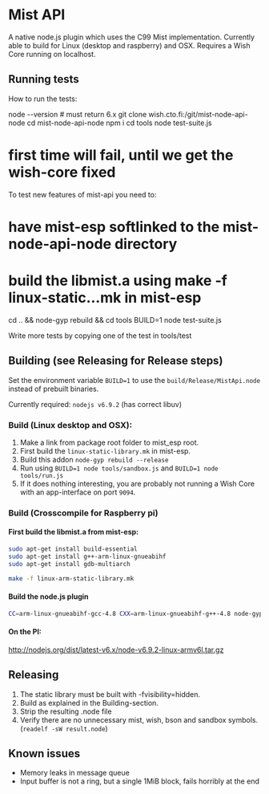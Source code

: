 # Mist API

A native node.js plugin which uses the C99 Mist implementation. Currently able to build for Linux (desktop and raspberry) and OSX. Requires a Wish Core running on localhost.

## Running tests

How to run the tests:

  node --version # must return 6.x
  git clone wish.cto.fi:/git/mist-node-api-node
  cd mist-node-api-node
  npm i
  cd tools
  node test-suite.js

# first time will fail, until we get the wish-core fixed

To test new features of mist-api you need to:

  # have mist-esp softlinked to the mist-node-api-node directory
  # build the libmist.a using make -f linux-static...mk in mist-esp
  cd .. && node-gyp rebuild && cd tools
  BUILD=1 node test-suite.js
  

Write more tests by copying one of the test in tools/test


## Building (see Releasing for Release steps)

Set the environment variable `BUILD=1`  to use the `build/Release/MistApi.node` instead of prebuilt binaries.

Currently required: `nodejs v6.9.2` (has correct libuv)

### Build (Linux desktop and OSX):

1. Make a link from package root folder to mist_esp root.
2. First build the `linux-static-library.mk` in mist-esp.
3. Build this addon `node-gyp rebuild --release`
4. Run using `BUILD=1 node tools/sandbox.js` and `BUILD=1 node tools/run.js` 
5. If it does nothing interesting, you are probably not running a Wish Core with an app-interface on port `9094`.

### Build (Crosscompile for Raspberry pi)

#### First build the libmist.a from mist-esp:

```sh
sudo apt-get install build-essential
sudo apt-get install g++-arm-linux-gnueabihf
sudo apt-get install gdb-multiarch

make -f linux-arm-static-library.mk
```

#### Build the node.js plugin

```sh
CC=arm-linux-gnueabihf-gcc-4.8 CXX=arm-linux-gnueabihf-g++-4.8 node-gyp clean configure --arch=arm rebuild
```

#### On the PI: 

  http://nodejs.org/dist/latest-v6.x/node-v6.9.2-linux-armv6l.tar.gz

## Releasing

1. The static library must be built with -fvisibility=hidden. 
2. Build as explained in the Building-section. 
3. Strip the resulting .node file
4. Verify there are no unnecessary mist, wish, bson and sandbox symbols. (`readelf -sW result.node`)

## Known issues

* Memory leaks in message queue
* Input buffer is not a ring, but a single 1MiB block, fails horribly at the end

